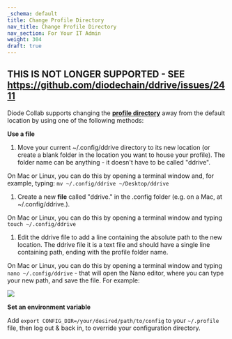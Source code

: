 ```yaml
---
_schema: default
title: Change Profile Directory
nav_title: Change Profile Directory
nav_section: For Your IT Admin
weight: 304
draft: true
---
```

## **THIS IS NOT LONGER SUPPORTED - SEE https://github.com/diodechain/ddrive/issues/2411**

Diode Collab supports changing the <a href="https://app.docs.diode.io/docs/faq/how-do-i-change-my-diode-drive-account-profile/" target="_blank" rel="noopener"><strong>profile directory</strong></a> away from the default location by using one of the following methods:

**Use a file**

1. Move your current ~/.config/ddrive directory to its new location (or create a blank folder in the location you want to house your profile). The folder name can be anything - it doesn't have to be called "ddrive".

On Mac or Linux, you can do this by opening a terminal window and, for example, typing: `mv ~/.config/ddrive ~/Desktop/ddrive`

1. Create a new **file** called "ddrive." in the .config folder (e.g. on a Mac, at ~/.config/ddrive.).

On Mac or Linux, you can do this by opening a terminal window and typing `touch ~/.config/ddrive`

1. Edit the ddrive file to add a line containing the absolute path to the new location. The ddrive file it is a text file and should have a single line containing path, ending with the profile folder name.

On Mac or Linux, you can do this by opening a terminal window and typing `nano ~/.config/ddrive` - that will open the Nano editor, where you can type your new path, and save the file. For example:

![](/uploads/image-32.png)

**Set an environment variable**

Add `export CONFIG_DIR=/your/desired/path/to/config` to your `~/.profile` file, then log out & back in, to override your configuration directory.